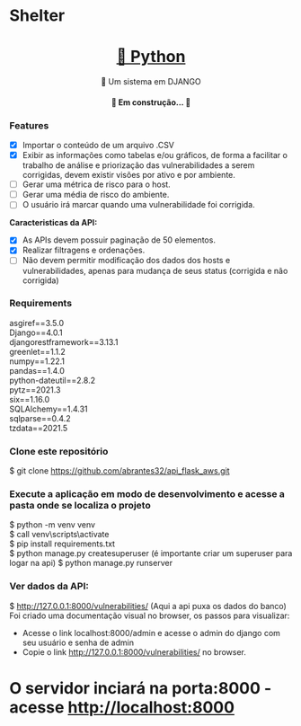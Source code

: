 # Shelter 
<h1 align="center">
    <a href="https://pt-br.reactjs.org/">🔗 Python</a>
</h1>
<p align="center">🚀 Um sistema em DJANGO</p>

<h4 align="center"> 
	🚧 Em construção...  🚧
</h4>

### Features

- [X] Importar o conteúdo de um arquivo .CSV
- [X] Exibir as informações como tabelas e/ou gráficos, de forma a facilitar o trabalho de análise e priorização das vulnerabilidades a serem corrigidas, devem existir visões por ativo e por ambiente.
- [ ] Gerar uma métrica de risco para o host.
- [ ] Gerar uma média de risco do ambiente.
- [ ] O usuário irá marcar quando uma vulnerabilidade foi corrigida.

**Caracteristicas da API:**
- [x] As APIs devem possuir paginação de 50 elementos.
- [X] Realizar filtragens e ordenações.
- [ ] Não devem permitir modificação dos dados dos hosts e vulnerabilidades, apenas para mudança de seus status (corrigida e não corrigida)

### Requirements
asgiref==3.5.0<br>
Django==4.0.1<br>
djangorestframework==3.13.1<br>
greenlet==1.1.2<br>
numpy==1.22.1<br>
pandas==1.4.0<br>
python-dateutil==2.8.2<br>
pytz==2021.3<br>
six==1.16.0<br>
SQLAlchemy==1.4.31<br>
sqlparse==0.4.2<br>
tzdata==2021.5<br>

### Clone este repositório
$ git clone https://github.com/abrantes32/api_flask_aws.git

### Execute a aplicação em modo de desenvolvimento e acesse a pasta onde se localiza o projeto
$ python -m venv venv<br>
$ call venv\scripts\activate<br>
$ pip install requirements.txt<br>
$ python manage.py createsuperuser (é importante criar um superuser para logar na api)
$ python manage.py runserver

### Ver dados da API:
$ http://127.0.0.1:8000/vulnerabilities/ (Aqui a api puxa os dados do banco)
Foi criado uma documentação visual no browser, os passos para visualizar:
- Acesse o link localhost:8000/admin e acesse o admin do django com seu usuário e senha de admin
- Copie o link http://127.0.0.1:8000/vulnerabilities/ no browser.

# O servidor inciará na porta:8000 - acesse <http://localhost:8000> 


